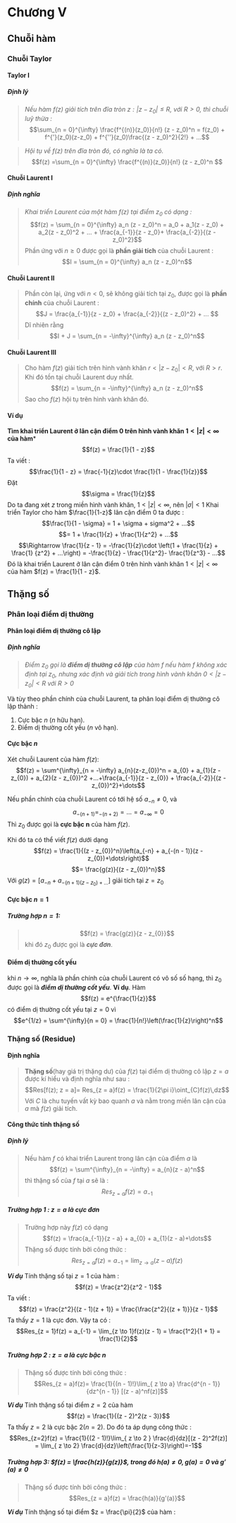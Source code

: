 # Chương V
## Chuỗi hàm
### Chuỗi Taylor 
#### Taylor I
##### Định lý

>*Nếu hàm $f(z)$ giải tích trên đĩa tròn $z : |z - z_0| \le R,$ với $R > 0$, thì chuỗi luỹ thừa :*
>$$\sum_{n = 0}^{\infty} \frac{f^{(n)}(z_0)}{n!} (z - z_0)^n = f(z_0) + f^{'}(z_0)(z-z_0) + f^{''}(z_0)\frac{(z - z_0)^2}{2!} + ...$$

>*Hội tụ về $f(z)$ trên đĩa tròn đó, có nghĩa là ta có.*
>$$f(z) =\sum_{n = 0}^{\infty} \frac{f^{(n)}(z_0)}{n!} (z - z_0)^n $$


#### Chuỗi Laurent I
##### Định nghĩa
> *Khai triển Laurent của một hàm $f(z)$ tại điểm $z_0$ có dạng :*
> $$f(z) = \sum_{n = 0}^{\infty} a_n (z - z_0)^n = a_0 + a_1(z - z_0) + a_2(z - z_0)^2 + ... + \frac{a_{-1}}{z - z_0}+ \frac{a_{-2}}{(z - z_0)^2}$$
> Phần ứng với $n \ge 0$ được gọi là **phần giải tích** của chuỗi Laurent : 
> $$I =  \sum_{n = 0}^{\infty} a_n (z - z_0)^n$$
#### Chuỗi Laurent II

> Phần còn lại, ứng với $n < 0$, sẽ không giải tích tại $z_0$, được gọi là **phần chính** của chuỗi Laurent : 
>$$J = \frac{a_{-1}}{z - z_0} + \frac{a_{-2}}{(z - z_0)^2} + ... $$
>Dĩ nhiên rằng 
>$$I + J =  \sum_{n = -\infty}^{\infty} a_n (z - z_0)^n$$
#### Chuỗi Laurent III
> Cho hàm $f(z)$ giải tích trên hình vành khăn $r < |z - z_0| < R$, với $R > r$. Khi đó tồn tại chuỗi Laurent duy nhất.
> $$f(z) =  \sum_{n = -\infty}^{\infty} a_n (z - z_0)^n$$
> Sao cho $f(z)$ hội tụ trên hình vành khăn đó.
#### Ví dụ 
**Tìm khai triển Laurent ở lân cận điểm $0$ trên hình vành khăn $1 < |z| < \infty$ của hàm***
$$f(z) = \frac{1}{1 - z}$$
Ta viết : 
$$\frac{1}{1 - z} = \frac{-1}{z}\cdot \frac{1}{1 - \frac{1}{z}}$$
Đặt 
$$\sigma = \frac{1}{z}$$
Do ta đang xét $z$ trong miền hình vành khăn, $1 < |z| < \infty$, nên $|\sigma|<1$
Khai triển Taylor cho hàm $\frac{1}{1-z}$ lân cận điểm $0$ ta được :
$$\frac{1}{1 - \sigma} = 1 + \sigma + sigma^2 + ...$$
$$= 1 + \frac{1}{z} + \frac{1}{z^2} + ...$$
$$\Rightarrow \frac{1}{z - 1} = -\frac{1}{z}\cdot \left(1 + \frac{1}{z} + \frac{1} {z^2} + ...\right) = -\frac{1}{z} - \frac{1}{z^2}- \frac{1}{z^3} - ...$$
Đó là khai triển Laurent ở lân cận điểm $0$ trên hình vành khăn $1<|z|<\infty$ của hàm $f(z) = \frac{1}{1 - z}$.

## Thặng số
### Phân loại điểm dị thường
#### Phân loại điểm dị thường cô lập

##### Định nghĩa
>*Điểm $z_0$ gọi là **điểm dị thường cô lập** của hàm $f$ nếu hàm $f$ không xác định tại $z_0$, nhưng xác định và giải tích trong hình vành khăn $0 < |z - z_0| < R$ với $R > 0$*

Và tùy theo phần chính của chuỗi Laurent, ta phân loại điểm dị thường cô lập thành : 
1. Cực bậc $n$ ($n$ hữu hạn).
2. Điểm dị thường cốt yếu ($n$ vô hạn).
#### Cực bậc $n$

Xét chuỗi Laurent của hàm $f(z)$: 
$$f(z) = \sum^{\infty}_{n = -\infty} a_{n}(z-z_{0})^n = a_{0} + a_{1}(z - z_{0}) + a_{2}(z - z_{0})^2 +...+\frac{a_{-1}}{z - z_{0}} + \frac{a_{-2}}{(z - z_{0})^2}+\dots$$

Nếu phần chính của chuỗi Laurent có tới hệ số $a_{-n}\neq 0$, và 
$$a_{-(n + 1)} = _{-(n + 2)} = \dots = a_{-\infty} = 0$$
Thì $z_{0}$ được gọi là **cực bậc n** của hàm $f(z)$.

Khi đó ta có thể viết $f(z)$ dưới dạng 
$$f(z) = \frac{1}{(z - z_{0})^n}\left(a_{-n} + a_{-(n - 1)}(z - z_{0})+\dots\right)$$
$$= \frac{g(z)}{(z - z_{0})^n}$$
Với $g(z) = [a_{-n} + a_{-(n + 1)(z - z_{0})+\dots}]$ giải tích tại $z = z_{0}$ 
#### Cực bậc $n = 1$

##### Trường hợp $n = 1$:
>$$f(z) = \frac{g(z)}{z - z_{0}}$$
>khi đó $z_{0}$ được gọi là ***cực đơn***.
#### Điểm dị thường cốt yếu

khi $n \to \infty$, nghĩa là phần chính của chuỗi Laurent có vô số số hạng, thì $z_{0}$ được gọi là ***điểm dị thường cốt yếu***.
**Ví dụ**. Hàm 
$$f(z) = e^{\frac{1}{z}}$$
có điểm dị thường cốt yếu tại $z = 0$ vì 
$$e^{1/z} = \sum^{\infty}{n = 0} = \frac{1}{n!}\left(\frac{1}{z}\right)^n$$
### Thặng số (Residue)
#### Định nghĩa

> **Thặng số**(hay giá trị thặng dư) của $f(z)$ tại điểm dị thường cô lập $z=a$ được kí hiểu và định nghĩa như sau :
> $$Res[f(z); z = a]= Res_{z = a}f(z) = \frac{1}{2\pi i}\oint_{C}f(z)\,dz$$
> Với $C$ là chu tuyến vất kỳ bao quanh $a$ và nằm trong miền lân cận của $a$ mà $f(z)$ giải tích.

#### Công thức tính thặng số
##### Định lý
>Nếu hàm $f$ có khai triển Laurent trong lân cận của điểm $a$ là
>$$f(z) = \sum^{\infty}_{n = -\infty} = a_{n}(z - a)^n$$
>thì thặng số của $f$ tại $a$ sẽ là : 
>$$Res_{z = a}f(z)= a_{-1}$$
##### Trường hợp 1 : $z = a$ là cực đơn
>Trường hợp này $f(z)$ có dạng
>$$f(z) = \frac{a_{-1}}{z - a} + a_{0} + a_{1}(z - a)+\dots$$
>Thặng số được tính bởi công thức : 
>$$Res_{z = a}f(z) = a_{-1} = \lim_{ z \to a }(z - a)f(z)$$

***Ví dụ***
Tính thặng số tại $z=1$ của hàm :
$$f(z) = \frac{z^2}{z^2 - 1}$$
Ta viết :
$$f(z) = \frac{z^2}{(z - 1)(z + 1)} = \frac{\frac{z^2}{(z + 1)}}{z - 1}$$
Ta thấy $z = 1$ là cực đơn. Vậy ta có :
$$Res_{z = 1}f(z) = a_{-1} = \lim_{z \to 1}f(z)(z - 1) = \frac{1^2}{1 + 1} = \frac{1}{2}$$
##### Trường hợp 2 : $z = a$ là cực bậc $n$
>Thặng số được tính bởi công thức :
>$$Res_{z = a}f(z)= \frac{1}{(n - 1)!}\lim_{ z \to a} \frac{d^{n - 1}}{dz^{n - 1}} [(z - a)^nf(z)]$$

***Ví dụ***
Tính thặng số tại điểm $z = 2$ của hàm 
$$f(z) = \frac{1}{(z - 2)^2(z - 3)}$$
Ta thấy $z = 2$ là cực bậc 2($n = 2$). Do đó ta áp dụng công thức :
$$Res_{z=2}f(z) = \frac{1}{(2 - 1)!}\lim_{ z \to 2 } \frac{d}{dz}[(z - 2)^2f(z)] = \lim_{ z \to 2} \frac{d}{dz}\left(\frac{1}{z-3}\right)=-1$$
##### Trường hợp 3: $f(z) = \frac{h(z)}{g(z)}$, trong đó $h(a) \neq 0, g(a) = 0$ và $g'(a)\neq 0$
>Thặng số được tính bởi công thức :
>$$Res_{z = a}f(z) = \frac{h(a)}{g'(a)}$$

***Ví dụ***
Tính thặng số tại điểm $z = \frac{\pi}{2}$ của hàm :
